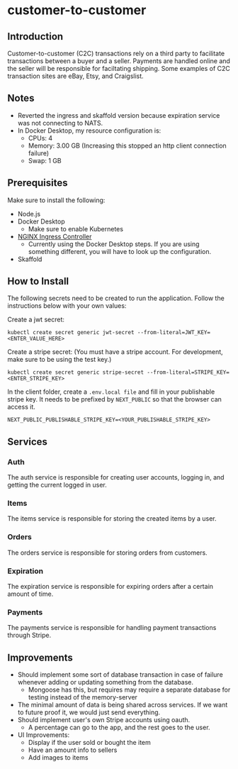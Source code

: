 # customer-to-customer

## Introduction

Customer-to-customer (C2C) transactions rely on a third party to facilitate transactions between a buyer and a seller. Payments are handled online and the seller will be responsible for faciltating shipping. Some examples of C2C transaction sites are eBay, Etsy, and Craigslist.

## Notes

- Reverted the ingress and skaffold version because expiration service was not connecting to NATS.
- In Docker Desktop, my resource configuration is:
  - CPUs: 4
  - Memory: 3.00 GB (Increasing this stopped an http client connection failure)
  - Swap: 1 GB

## Prerequisites

Make sure to install the following:

- Node.js
- Docker Desktop
  - Make sure to enable Kubernetes
- [NGINX Ingress Controller](https://kubernetes.github.io/ingress-nginx/deploy/)
  - Currently using the Docker Desktop steps. If you are using something different, you will have to look up the configuration.
- Skaffold

## How to Install

The following secrets need to be created to run the application. Follow the instructions below with your own values:

Create a jwt secret:

```
kubectl create secret generic jwt-secret --from-literal=JWT_KEY=<ENTER_VALUE_HERE>
```

Create a stripe secret: (You must have a stripe account. For development, make sure to be using the test key.)

```
kubectl create secret generic stripe-secret --from-literal=STRIPE_KEY=<ENTER_STRIPE_KEY>
```

In the client folder, create a `.env.local file` and fill in your publishable stripe key. It needs to be prefixed by `NEXT_PUBLIC` so that the browser can access it.

```
NEXT_PUBLIC_PUBLISHABLE_STRIPE_KEY=<YOUR_PUBLISHABLE_STRIPE_KEY>
```

## Services

### Auth

The auth service is responsible for creating user accounts, logging in, and getting the current logged in user.

### Items

The items service is responsible for storing the created items by a user.

### Orders

The orders service is responsible for storing orders from customers.

### Expiration

The expiration service is responsible for expiring orders after a certain amount of time.

### Payments

The payments service is responsible for handling payment transactions through Stripe.

## Improvements

- Should implement some sort of database transaction in case of failure whenever adding or updating something from the database.
  - Mongoose has this, but requires may require a separate database for testing instead of the memory-server
- The minimal amount of data is being shared across services. If we want to future proof it, we would just send everything.
- Should implement user's own Stripe accounts using oauth.
  - A percentage can go to the app, and the rest goes to the user.
- UI Improvements:
  - Display if the user sold or bought the item
  - Have an amount info to sellers
  - Add images to items
